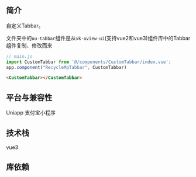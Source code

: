## 简介
自定义Tabbar。

文件夹中的`uu-tabbar`组件是从`vk-uview-ui`(支持vue2和vue3)组件库中的Tabbar组件复制、修改而来
```js
// main.js
import CustomTabbar from '@/components/CustomTabbar/index.vue';
app.component("RecycleMpTabbar", CustomTabbar)

```

```html
<CustomTabbar></CustomTabbar>
```

## 平台与兼容性
Uniapp 支付宝小程序

## 技术栈
vue3

## 库依赖

